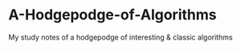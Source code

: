 # A-Hodgepodge-of-Algorithms
My study notes of a hodgepodge of interesting &amp; classic algorithms
